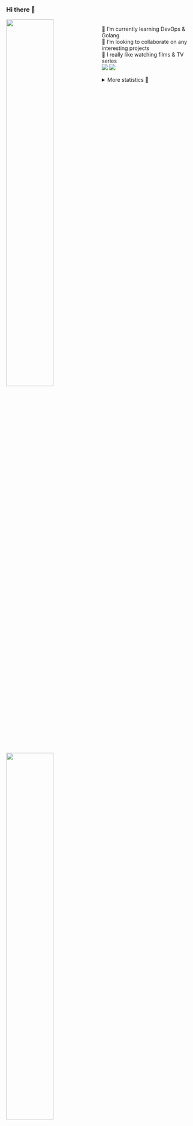 ### Hi there 👋


[<img align="left" width="50%" src="https://github-readme-stats.vercel.app/api?username=rufusnufus&hide=issues&show_icons=true&count_private=true&theme=transparent&title_color=FF6F40&text_color=FBF9F8&icon_color=F48242&hide_border=true&hide_title=true#gh-dark-mode-only">](https://metrics.lecoq.io/rufusnufus#gh-dark-mode-only)
[<img align="left" width="50%" src="https://github-readme-stats.vercel.app/api?username=rufusnufus&hide=issues&show_icons=true&count_private=true&theme=transparent&title_color=FF6533&text_color=4D4644&icon_color=FF8038&hide_border=true&hide_title=true#gh-light-mode-only">](https://metrics.lecoq.io/rufusnufus#gh-light-mode-only)

<p>
  <br>
  🌱 I’m currently learning DevOps & Golang</br>
  👯 I’m looking to collaborate on any interesting projects</br>
  🎥 I really like watching films & TV series</br>
  <a href="https://linkedin.com/in/rufusnufus"><img src="https://img.shields.io/badge/linkedin-0077B5.svg?style=for-the-badge&logo=linkedin&logoColor=white"/></a>
  <a href="https://t.me/rufusnufus"><img src="https://img.shields.io/badge/-telegram-black?style=for-the-badge&color=blue&logo=telegram"/></a>
</p>

<p text-align="left">
<details>
  <summary>More statistics 👀</summary><br/>

<!--START_SECTION:waka-->
![Code Time](http://img.shields.io/badge/Code%20Time-715%20hrs%2047%20mins-blue)

![Profile Views](http://img.shields.io/badge/Profile%20Views-0-blue)

**I'm an Early 🐤** 

```text
🌞 Morning                14849 commits       ██████░░░░░░░░░░░░░░░░░░░   22.64 % 
🌆 Daytime                38237 commits       ███████████████░░░░░░░░░░   58.29 % 
🌃 Evening                11270 commits       ████░░░░░░░░░░░░░░░░░░░░░   17.18 % 
🌙 Night                  1243 commits        ░░░░░░░░░░░░░░░░░░░░░░░░░   01.89 % 
```
📅 **I'm Most Productive on Monday** 

```text
Monday                   14231 commits       █████░░░░░░░░░░░░░░░░░░░░   21.69 % 
Tuesday                  12328 commits       █████░░░░░░░░░░░░░░░░░░░░   18.79 % 
Wednesday                13635 commits       █████░░░░░░░░░░░░░░░░░░░░   20.79 % 
Thursday                 12545 commits       █████░░░░░░░░░░░░░░░░░░░░   19.12 % 
Friday                   11123 commits       ████░░░░░░░░░░░░░░░░░░░░░   16.96 % 
Saturday                 1172 commits        ░░░░░░░░░░░░░░░░░░░░░░░░░   01.79 % 
Sunday                   565 commits         ░░░░░░░░░░░░░░░░░░░░░░░░░   00.86 % 
```


📊 **This Week I Spent My Time On** 

```text
💬 Programming Languages: 
HCL                      6 hrs 52 mins       █████████░░░░░░░░░░░░░░░░   37.83 % 
Other                    4 hrs 58 mins       ███████░░░░░░░░░░░░░░░░░░   27.37 % 
Terraform                2 hrs 50 mins       ████░░░░░░░░░░░░░░░░░░░░░   15.61 % 
YAML                     1 hr 46 mins        ██░░░░░░░░░░░░░░░░░░░░░░░   09.71 % 
Bash                     1 hr 21 mins        ██░░░░░░░░░░░░░░░░░░░░░░░   07.51 % 

🔥 Editors: 
VS Code                  13 hrs 40 mins      ███████████████████░░░░░░   75.17 % 
iTerm2                   4 hrs 31 mins       ██████░░░░░░░░░░░░░░░░░░░   24.83 % 
```

**I Mostly Code in Go** 

```text
Go                       41 repos            ██████░░░░░░░░░░░░░░░░░░░   22.16 % 
Python                   17 repos            ██░░░░░░░░░░░░░░░░░░░░░░░   09.19 % 
Smarty                   12 repos            ██░░░░░░░░░░░░░░░░░░░░░░░   06.49 % 
HCL                      8 repos             █░░░░░░░░░░░░░░░░░░░░░░░░   04.32 % 
Kotlin                   8 repos             █░░░░░░░░░░░░░░░░░░░░░░░░   04.32 % 
```




 Last Updated on 01/03/2024 01:18:27 UTC
<!--END_SECTION:waka-->

</details>
</p>
